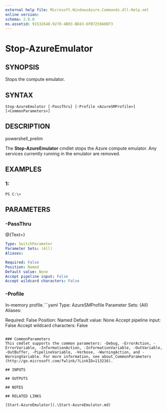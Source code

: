 ```yaml
---
external help file: Microsoft.WindowsAzure.Commands.dll-Help.xml
online version: 
schema: 2.0.0
ms.assetid: 91532648-9270-4B03-BD43-6FB7259A0DF3
---
```


# Stop-AzureEmulator

## SYNOPSIS
Stops the compute emulator.

## SYNTAX

```
Stop-AzureEmulator [-PassThru] [-Profile <AzureSMProfile>] [<CommonParameters>]
```

## DESCRIPTION
powershell_prelim

The **Stop-AzureEmulator** cmdlet stops the Azure compute emulator.
Any services currently running in the emulator are removed.

## EXAMPLES

### 1:
```
PS C:\>
```

## PARAMETERS

### -PassThru
@{Text=}

```yaml
Type: SwitchParameter
Parameter Sets: (All)
Aliases: 

Required: False
Position: Named
Default value: None
Accept pipeline input: False
Accept wildcard characters: False
```

### -Profile
In-memory profile.```yaml
Type: AzureSMProfile
Parameter Sets: (All)
Aliases: 

Required: False
Position: Named
Default value: None
Accept pipeline input: False
Accept wildcard characters: False
```

### CommonParameters
This cmdlet supports the common parameters: -Debug, -ErrorAction, -ErrorVariable, -InformationAction, -InformationVariable, -OutVariable, -OutBuffer, -PipelineVariable, -Verbose, -WarningAction, and -WarningVariable. For more information, see about_CommonParameters (http://go.microsoft.com/fwlink/?LinkID=113216).

## INPUTS

## OUTPUTS

## NOTES

## RELATED LINKS

[Start-AzureEmulator](.\Start-AzureEmulator.md)


